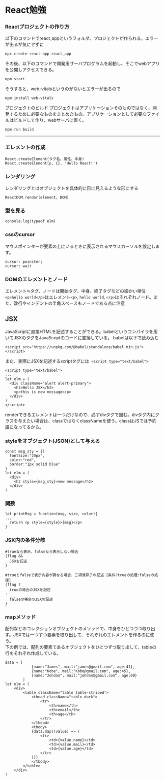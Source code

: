 # React勉強

### Reactプロジェクトの作り方
以下のコマンドでreact_appというフォルダ、プロジェクトが作られる。エラーが出るが気にせずに
```
npx create-react-app react_app
```
その後、以下のコマンドで開発用サーバプログラムを起動し、そこでwebアプリを公開しアクセスできる。
```
npm start
```
そうすると、web-vitalsというのがないとエラーが出るので
```
npm install web-vitals
```
プロジェクトのビルド
プロジェクトはアプリケーションそのものではなく、開発するために必要なものをまとめたもの。アプリケーションとして必要なファイルはビルドして作り、webサーバに置く。
```
npm run build
```
___


### エレメントの作成
```
React.createElement(タグ名、属性、中身)
React.createElement(p, {}, 'Hello React!')
```

### レンダリング
レンダリングとはオブジェクトを具体的に目に見えるような形にする
```
ReactDOM.render(element, DOM)
```

### 型を見る
```
console.log(typeof elm)
```

### cssのcursor
マウスポインターが要素の上にいるときに表示されるマウスカーソルを設定します。
```
cursor: poinster;
cursor: wait
```
### DOMのエレメントとノード　　
エレメント≒タグ、ノードは開始タグ、中身、終了タグなどの細かい単位　　
``` <p>hello world</p> ```はエレメント```<p>```, ```hello world```, ```</p>```はそれぞれノード。また、改行やインデントの半角スペースもノードである点に注意

## JSX
JavaScriptに直接HTMLを記述することができる。babelというコンパイラを用いてJSXのタグをJavaScriptのコードに変換している。
babelは以下で読み込む
```
<script src="https://unpkg.com/@babel/standalone/babel.min.js"></script>
```
また、実際にJSXを記述するscriptタグには``` <script type="text/babel">```  
```
<script type="text/babel">
...
let elm = (
  <div className="alert alert-primary">
    <h2>Hello JSX</h2>
    <p>this is new message</p>
  </div>
)
</script>
```
renderできるエレメントは一つだけなので、必ずdivタグで囲む。divタグ内にクラスを与えたい場合は、classではなくclassNameを使う。classはJSでは予約語になってるから。  

### styleをオブジェクト(JSON)として与える
```
const msg_sty = {]
  fontSize:"20px",
  color:"red",
  border:"1px solid blue"
}
let elm = (
  <div>
    <h2 style={msg_sty}>new message</h2>
  </div>
)
```

### 関数
```
let printMsg = function(msg, size, color){
...
  return <p style={style}>{msg}</p>
}
```
### JSX内の条件分岐
```
#trueなら表示、falseなら表示しない場合
{flag &&
  JSXを記述
}

#trueとfalseで表示内容が異なる場合、三項演算子の記述 [条件?trueの処理:falseの処理]
{flag ?
  trueの場合のJSXを記述
:
  falseの場合のJSXの記述
}
```

### mapメソッド
配列などのコレクションオブジェクトのメソッドで、中身をひとつづつ取り出す。JSXでは一つずつ要素を取り出して、それぞれのエレメントを作るのに使う。  
下の例では、配列の要素であるオブジェクトをひとつずつ取り出して、tableの行をそれぞれ作成している。
```
data = [
            {name:"James", mail:"james@gmail.com", age:41},
            {name:"Kobe", mail:"Kobe@gmail.com", age:45},
            {name:"Johdan", mail:"johdan@gmail.com", age:60}
        ]
let elm = (
    <div>
        <table className="table table-striped">
            <thead className="table-dark">
                <tr>
                    <th>name</th>
                    <th>email</th>
                    <th>age</th>
                </tr>
            </thead>
            <tbody>
            {data.map((value) => (
                <tr>
                    <td>{value.name}</td>
                    <td>{value.mail}</td>
                    <td>{value.age}</td>
                </tr>
            ))}
            </tbody>
        </table>
    </div>
)
```




